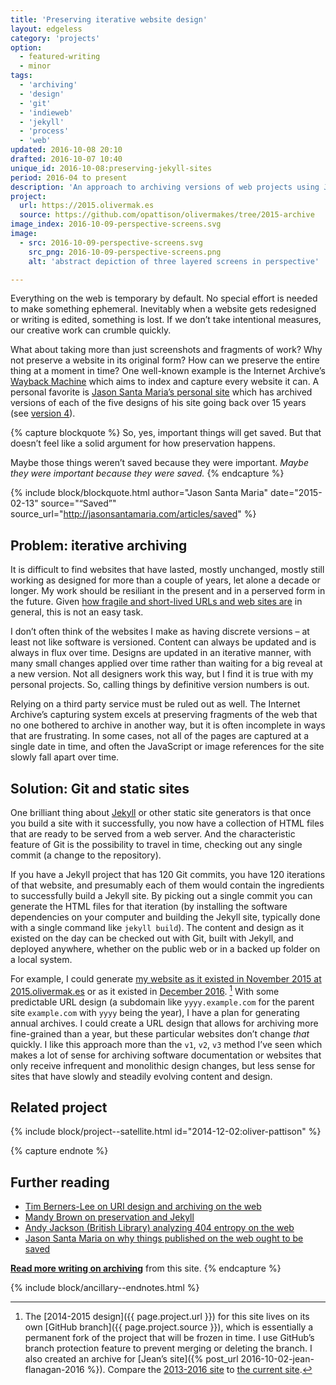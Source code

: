 ```yaml
---
title: 'Preserving iterative website design'
layout: edgeless
category: 'projects'
option:
  - featured-writing
  - minor
tags:
  - 'archiving'
  - 'design'
  - 'git'
  - 'indieweb'
  - 'jekyll'
  - 'process'
  - 'web'
updated: 2016-10-08 20:10
drafted: 2016-10-07 10:40
unique_id: 2016-10-08:preserving-jekyll-sites
period: 2016-04 to present
description: 'An approach to archiving versions of web projects using Jekyll and Git.'
project:
  url: https://2015.olivermak.es
  source: https://github.com/opattison/olivermakes/tree/2015-archive
image_index: 2016-10-09-perspective-screens.svg
image:
  - src: 2016-10-09-perspective-screens.svg
    src_png: 2016-10-09-perspective-screens.png
    alt: 'abstract depiction of three layered screens in perspective'

---
```


Everything on the web is temporary by default. No special effort is needed to make something ephemeral. Inevitably when a website gets redesigned or writing is edited, something is lost. If we don’t take intentional measures, our creative work can crumble quickly.

What about taking more than just screenshots and fragments of work? Why not preserve a website in its original form? How can we preserve the entire thing at a moment in time? One well-known example is the Internet Archive’s [Wayback Machine](https://archive.org/) which aims to index and capture every website it can. A personal favorite is [Jason Santa Maria’s personal site](http://jasonsantamaria.com) which has archived versions of each of the five designs of his site going back over 15 years (see [version 4](http://v4.jasonsantamaria.com)).

{% capture blockquote %}
So, yes, important things will get saved. But that doesn’t feel like a solid argument for how preservation happens.

Maybe those things weren’t saved because they were important. *Maybe they were important because they were saved.*
{% endcapture %}

{% include block/blockquote.html author="Jason Santa Maria" date="2015-02-13" source="“Saved”" source_url="http://jasonsantamaria.com/articles/saved" %}

## Problem: iterative archiving

It is difficult to find websites that have lasted, mostly unchanged, mostly still working as designed for more than a couple of years, let alone a decade or longer. My work should be resiliant in the present and in a perserved form in the future. Given [how fragile and short-lived URLs and web sites are](http://britishlibrary.typepad.co.uk/webarchive/2014/10/what-is-still-on-the-web-after-10-years-of-archiving-.html) in general, this is not an easy task.

I don’t often think of the websites I make as having discrete versions – at least not like software is versioned. Content can always be updated and is always in flux over time. Designs are updated in an iterative manner, with many small changes applied over time rather than waiting for a big reveal at a new version. Not all designers work this way, but I find it is true with my personal projects. So, calling things by definitive version numbers is out.

Relying on a third party service must be ruled out as well. The Internet Archive’s capturing system excels at preserving fragments of the web that no one bothered to archive in another way, but it is often incomplete in ways that are frustrating. In some cases, not all of the pages are captured at a single date in time, and often the JavaScript or image references for the site slowly fall apart over time.

## Solution: Git and static sites

One brilliant thing about [Jekyll](http://jekyllrb.com) or other static site generators is that once you build a site with it successfully, you now have a collection of HTML files that are ready to be served from a web server. And the characteristic feature of Git is the possibility to travel in time, checking out any single commit (a change to the repository).

If you have a Jekyll project that has 120 Git commits, you have 120 iterations of that website, and presumably each of them would contain the ingredients to successfully build a Jekyll site. By picking out a single commit you can generate the HTML files for that iteration (by installing the software dependencies on your computer and building the Jekyll site, typically done with a single command like `jekyll build`). The content and design as it existed on the day can be checked out with Git, built with Jekyll, and deployed anywhere, whether on the public web or in a backed up folder on a local system.

For example, I could generate [my website as it existed in November 2015 at 2015.olivermak.es](https://2015.olivermak.es) or as it existed in [December 2016](https://2016.olivermak.es). [^1] With some predictable URL design (a subdomain like `yyyy.example.com` for the parent site `example.com` with `yyyy` being the year), I have a plan for generating annual archives. I could create a URL design that allows for archiving more fine-grained than a year, but these particular websites don’t change *that* quickly. I like this approach more than the `v1`, `v2`, `v3` method I’ve seen which makes a lot of sense for archiving software documentation or websites that only receive infrequent and monolithic design changes, but less sense for sites that have slowly and steadily evolving content and design.

## Related project

{% include block/project--satellite.html id="2014-12-02:oliver-pattison" %}

{% capture endnote %}
## Further reading

- [Tim Berners-Lee on URI design and archiving on the web](https://www.w3.org/Provider/Style/URI.html.en)
- [Mandy Brown on preservation and Jekyll](http://aworkinglibrary.com/writing/index-cards/)
- [Andy Jackson (British Library) analyzing 404 entropy on the web](http://britishlibrary.typepad.co.uk/webarchive/2014/10/what-is-still-on-the-web-after-10-years-of-archiving-.html)
- [Jason Santa Maria on why things published on the web ought to be saved](http://jasonsantamaria.com/articles/saved)

**[Read more writing on archiving](/labels/archiving/)** from this site.
{% endcapture %}

{% include block/ancillary--endnotes.html %}

[^1]: The [2014-2015 design]({{ page.project.url }}) for this site lives on its own [GitHub branch]({{ page.project.source }}), which is essentially a permanent fork of the project that will be frozen in time. I use GitHub’s branch protection feature to prevent merging or deleting the branch. I also created an archive for [Jean’s site]({% post_url 2016-10-02-jean-flanagan-2016 %}). Compare the [2013-2016 site](https://2016.jeancflanagan.com) to [the current site](https://jeancflanagan.com).

